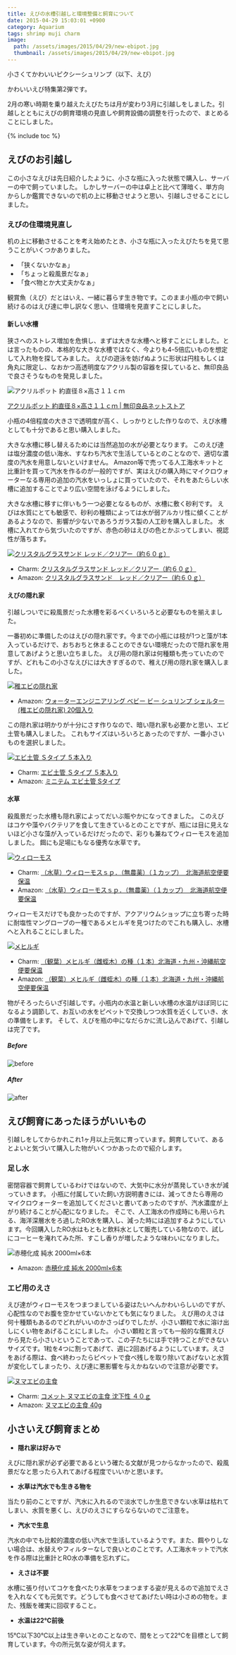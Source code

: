 ```yaml
---
title: えびの水槽引越しと環境整備と飼育について
date: 2015-04-29 15:03:01 +0900
category: Aquarium
tags: shrimp muji charm
image:
  path: /assets/images/2015/04/29/new-ebipot.jpg
  thumbnail: /assets/images/2015/04/29/new-ebipot.jpg
---
```


小さくてかわいいピクシーシュリンプ（以下、えび）

かわいいえび特集第2弾です。

2月の寒い時期を乗り越えたえびたちは月が変わり3月に引越しをしました。引越しとともにえびの飼育環境の見直しや飼育設備の調整を行ったので、まとめることにしました。

<!-- more -->
{% include toc %}


## えびのお引越し

この小さなえびは先日紹介したように、小さな瓶に入った状態で購入し、サーバーの中で飼っていました。
しかしサーバーの中は卓上と比べて薄暗く、単方向からしか鑑賞できないので机の上に移動させようと思い、引越しさせることにしました。

### えびの住環境見直し

机の上に移動させることを考え始めたとき、小さな瓶に入ったえびたちを見て思うことがいくつかありました。

- 「狭くないかなぁ」
- 「ちょっと殺風景だなぁ」
- 「食べ物とか大丈夫かなぁ」

観賞魚（えび）だとはいえ、一緒に暮らす生き物です。このまま小瓶の中で飼い続けるのはえび達に申し訳なく思い、住環境を見直すことにしました。

#### 新しい水槽

狭さへのストレス増加を危惧し、まずは大きな水槽へと移すことにしました。とは言ったものの、本格的な大きな水槽ではなく、今よりも4ｰ5倍広いものを想定して入れ物を探してみました。
えびの遊泳を妨げぬように形状は円柱もしくは角丸に限定し、なおかつ高透明度なアクリル製の容器を探していると、無印良品で良さそうなものを発見しました。

![アクリルポット 約直径８×高さ１１ｃｍ](http://img.muji.net/img/item/4934761479781_400.jpg)

[アクリルポット 約直径８×高さ１１ｃｍ \| 無印良品ネットストア](http://www.muji.net/store/cmdty/detail/4934761479781)

小瓶の4倍程度の大きさで透明度が高く、しっかりとした作りなので、えび水槽としても十分であると思い購入しました。

大きな水槽に移し替えるためには当然追加の水が必要となります。
このえび達は塩分濃度の低い海水、すなわち汽水で生活しているとのことなので、適切な濃度の汽水を用意しないといけません。
Amazon等で売ってる人工海水キットと比重計を買って汽水を作るのが一般的ですが、実はえびの購入時にマイクロウォーターなる専用の追加の汽水をいっしょに買っていたので、それをあたらしい水槽に追加することでより広い空間を泳げるようにしました。

大きな水槽に移すに伴いもう一つ必要となるものが、水槽に敷く砂利です。
えびは水質にとても敏感で、砂利の種類によっては水が弱アルカリ性に傾くことがあるようなので、影響が少ないであろうガラス製の人工砂を購入しました。
水槽に入れてから気づいたのですが、赤色の砂はえびの色とかぶってしまい、視認性が落ちます。

[![クリスタルグラスサンド レッド／クリアー（約６０ｇ）](http://www.shopping-charm.jp/pic/179/179123-1.jpg)](http://click.linksynergy.com/link?id=fUSw4lglgFk&offerid=329184.179123&type=2&murl=http%3A%2F%2Fwww.shopping-charm.jp%2FItemDetail.aspx%3FitemId%3D179123)

- Charm: [クリスタルグラスサンド レッド／クリアー（約６０ｇ）](http://click.linksynergy.com/link?id=fUSw4lglgFk&offerid=329184.179123&type=2&murl=http%3A%2F%2Fwww.shopping-charm.jp%2FItemDetail.aspx%3FitemId%3D179123)
- Amazon: [クリスタルグラスサンド　レッド／クリアー（約６０ｇ）](http://www.amazon.co.jp/gp/product/B00U5OXGEI/ref=as_li_ss_tl?ie=UTF8&camp=247&creative=7399&creativeASIN=B00U5OXGEI&linkCode=as2&tag=mzyy-22)


#### えびの隠れ家

引越しついでに殺風景だった水槽を彩るべくいろいろと必要なものを揃えました。

一番初めに準備したのはえびの隠れ家です。今までの小瓶には枝が1つと藻が1本入っているだけで、おちおちと休まることのできない環境だったので隠れ家を用意してあげようと思い立ちました。
えび用の隠れ家は何種類も売っていたのですが、どれもこの小さなえびには大きすぎるので、稚えび用の隠れ家を購入しました。

[![稚エビの隠れ家](http://ws-fe.amazon-adsystem.com/widgets/q?_encoding=UTF8&ASIN=B00R493S22&Format=_SL500_&ID=AsinImage&MarketPlace=JP&ServiceVersion=20070822&WS=1&tag=mzyy-22)](http://www.amazon.co.jp/gp/product/B00R493S22/ref=as_li_ss_il?ie=UTF8&camp=247&creative=7399&creativeASIN=B00R493S22&linkCode=as2&tag=mzyy-22)

- Amazon: [ウォーターエンジニアリング ベビー ビー シュリンプ シェルター (稚エビの隠れ家) 20個入り](http://www.amazon.co.jp/gp/product/B00R493S22/ref=as_li_ss_tl?ie=UTF8&camp=247&creative=7399&creativeASIN=B00R493S22&linkCode=as2&tag=mzyy-22)

この隠れ家は明かりが十分にさす作りなので、暗い隠れ家も必要かと思い、エビ土管も購入しました。
これもサイズはいろいろとあったのですが、一番小さいものを選択しました。

[![エビ土管 Ｓタイプ ５本入り](http://www.shopping-charm.jp/pic/873/87347-1.jpg)](http://click.linksynergy.com/link?id=fUSw4lglgFk&offerid=329184.87347&type=2&murl=http%3A%2F%2Fwww.shopping-charm.jp%2FItemDetail.aspx%3FitemId%3D87347)

- Charm: [エビ土管 Ｓタイプ ５本入り](http://click.linksynergy.com/link?id=fUSw4lglgFk&offerid=329184.87347&type=2&murl=http%3A%2F%2Fwww.shopping-charm.jp%2FItemDetail.aspx%3FitemId%3D87347)
- Amazon: [ミニテム エビ土管 Sタイプ](http://www.amazon.co.jp/gp/product/B00GTIL2PO/ref=as_li_ss_tl?ie=UTF8&camp=247&creative=7399&creativeASIN=B00GTIL2PO&linkCode=as2&tag=mzyy-22)


#### 水草

殺風景だった水槽も隠れ家によってだいぶ賑やかになってきました。
このえびはコケや藻やバクテリアを食して生きているとのことですが、瓶には目に見えないほど小さな藻が入っているだけだったので、彩りも兼ねてウィローモスを追加しました。
餌にも足場にもなる優秀な水草です。

[![ウィローモス](http://www.shopping-charm.jp/pic/472/472562-1.jpg)](http://click.linksynergy.com/link?id=fUSw4lglgFk&offerid=329184.472562&type=2&murl=http%3A%2F%2Fwww.shopping-charm.jp%2FItemDetail.aspx%3FitemId%3D472562)

- Charm: [（水草）ウィローモスｓｐ．（無農薬）（１カップ）　北海道航空便要保温](http://click.linksynergy.com/link?id=fUSw4lglgFk&offerid=329184.472562&type=2&murl=http%3A%2F%2Fwww.shopping-charm.jp%2FItemDetail.aspx%3FitemId%3D472562)
- Amazon: [（水草）ウィローモスｓｐ．（無農薬）（１カップ）　北海道航空便要保温](http://www.amazon.co.jp/gp/product/B00UF49ZRK/ref=as_li_ss_tl?ie=UTF8&camp=247&creative=7399&creativeASIN=B00UF49ZRK&linkCode=as2&tag=mzyy-22)


ウィローモスだけでも良かったのですが、アクアリウムショップに立ち寄った時に耐塩性マングローブの一種であるメヒルギを見つけたのでこれも購入し、水槽へと入れることにしました。


[![メヒルギ](http://www.shopping-charm.jp/pic/471/47168-1.jpg)](http://click.linksynergy.com/link?id=fUSw4lglgFk&offerid=329184.47168&type=2&murl=http%3A%2F%2Fwww.shopping-charm.jp%2FItemDetail.aspx%3FitemId%3D47168)

- Charm: [（観葉）メヒルギ（雌蛭木）の種（１本）北海道・九州・沖縄航空便要保温](http://click.linksynergy.com/link?id=fUSw4lglgFk&offerid=329184.47168&type=2&murl=http%3A%2F%2Fwww.shopping-charm.jp%2FItemDetail.aspx%3FitemId%3D47168)
- Amazon: [（観葉）メヒルギ（雌蛭木）の種（１本）北海道・九州・沖縄航空便要保温](http://www.amazon.co.jp/gp/product/B00UF44M5U/ref=as_li_ss_tl?ie=UTF8&camp=247&creative=7399&creativeASIN=B00UF44M5U&linkCode=as2&tag=mzyy-22)



物がそろったらいざ引越しです。小瓶内の水温と新しい水槽の水温がほぼ同じになるよう調節して、お互いの水をピペットで交換しつつ水質を近くしていき、水の準備をします。
そして、えびを瓶の中になだらかに流し込んであげて、引越しは完了です。


##### Before
![before](/assets/images/2015/04/29/before-shrimpbottle.jpg)

##### After
![after](/assets/images/2015/04/29/after-ebipot.jpg)

## えび飼育にあったほうがいいもの

引越しをしてからかれこれ1ヶ月以上元気に育っています。飼育していて、あるとよいと気づいて購入した物がいくつかあったので紹介します。

### 足し水

密閉容器で飼育しているわけではないので、大気中に水分が蒸発していき水が減っていきます。
小瓶に付属していた飼い方説明書きには、減ってきたら専用のマイクロウォーターを追加してくださいと書いてあったのですが、汽水濃度が上がり続けることが心配になりました。
そこで、人工海水の作成時にも用いられる、海洋深層水をろ過したRO水を購入し、減った時には追加するようにしています。今回購入したRO水はもともと飲料水として販売している物なので、試しにコーヒーを淹れてみた所、すこし香りが増したような味わいになりました。

![赤穂化成 純水 2000ml×6本](http://ws-fe.amazon-adsystem.com/widgets/q?_encoding=UTF8&ASIN=B004ABND0Y&Format=_SL500_&ID=AsinImage&MarketPlace=JP&ServiceVersion=20070822&WS=1&tag=mzyy-22)

- Amazon: [赤穂化成 純水 2000ml×6本](http://www.amazon.co.jp/gp/product/B004ABND0Y/ref=as_li_ss_tl?ie=UTF8&camp=247&creative=7399&creativeASIN=B004ABND0Y&linkCode=as2&tag=mzyy-22)


### エビ用のえさ

えび達がウィローモスをつまつましている姿はたいへんかわいらしいのですが、心配性なのでお腹を空かせていないかとても気になりました。
えび用のえさは何十種類もあるのでどれがいいのかさっぱりでしたが、小さい顆粒で水に溶け出しにくい物をあげることにしました。
小さい顆粒と言っても一般的な鑑賞えびから見たら小さいということであって、この子たちには手で持つことができないサイズです。1粒を4つに割ってあげて、週に2回あげるようにしています。えさをあげる際は、食べ終わったらピペットで食べ残しを取り除いてあげないと水質が変化してしまったり、えび達に悪影響を与えかねないので注意が必要です。

[![ヌマエビの主食](http://www.shopping-charm.jp/pic/657/65799-2.jpg)](http://click.linksynergy.com/link?id=fUSw4lglgFk&offerid=329184.65799&type=2&murl=http%3A%2F%2Fwww.shopping-charm.jp%2FItemDetail.aspx%3FitemId%3D65799)

- Charm: [コメット ヌマエビの主食 沈下性 ４０ｇ](http://click.linksynergy.com/link?id=fUSw4lglgFk&offerid=329184.65799&type=2&murl=http%3A%2F%2Fwww.shopping-charm.jp%2FItemDetail.aspx%3FitemId%3D65799)
- Amazon: [ヌマエビの主食 40g](http://www.amazon.co.jp/gp/product/B0051RIXU6/ref=as_li_ss_tl?ie=UTF8&camp=247&creative=7399&creativeASIN=B0051RIXU6&linkCode=as2&tag=mzyy-22)





## 小さいえび飼育まとめ

- **隠れ家は好みで**

えびに隠れ家が必ず必要であるという確たる文献が見つからなかったので、殺風景だなと思ったら入れてあげる程度でいいかと思います。

- **水草は汽水でも生きる物を**

当たり前のことですが、汽水に入れるので淡水でしか生息できない水草は枯れてしまい、水質を悪くし、えびのえさにすらならないのでご注意を。

- **汽水で生息**

汽水の中でも比較的濃度の低い汽水で生活しているようです。また、餌やりしない場合は、水替えやフィルターなしで良いとのことです。人工海水キットで汽水を作る際は比重計とRO水の準備を忘れずに。

- **えさは不要**

水槽に張り付いてコケを食べたり水草をつまつまする姿が見えるので追加でえさを入れなくても元気です。どうしても食べさせてあげたい時は小さめの物を。また、残飯を確実に回収すること。

- **水温は22℃前後**

15℃以下30℃以上は生き辛いとのことなので、間をとって22℃を目標として飼育しています。今の所元気な姿が伺えます。
